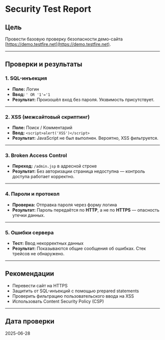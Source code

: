 # Security Test Report

## Цель
Провести базовую проверку безопасности демо-сайта [https://demo.testfire.net](https://demo.testfire.net).

---

## Проверки и результаты

### 1. SQL-инъекция
- **Поле:** Логин
- **Ввод:** `' OR '1'='1`
- **Результат:** Произошёл вход без пароля. Уязвимость присутствует.

---

### 2. XSS (межсайтовый скриптинг)
- **Поле:** Поиск / Комментарий
- **Ввод:** `<script>alert('XSS')</script>`
- **Результат:** JavaScript не был выполнен. Вероятно, XSS фильтруется.

---

### 3. Broken Access Control
- **Переход:** `/admin.jsp` в адресной строке
- **Результат:** Без авторизации страница недоступна — контроль доступа работает корректно.

---

### 4. Пароли и протокол
- **Проверка:** Отправка пароля через форму логина
- **Результат:** Пароль передаётся по **HTTP**, а не по **HTTPS** —  опасность утечки данных.

---

### 5. Ошибки сервера
- **Тест:** Ввод некорректных данных
- **Результат:** Показываются общие сообщения об ошибках. Стек трейсов не обнаружено.

---

## Рекомендации
- Перевести сайт на HTTPS
- Защитить от SQL-инъекций с помощью prepared statements
- Проверить фильтрацию пользовательского ввода на XSS
- Использовать Content Security Policy (CSP)

---

## Дата проверки
2025-06-28
